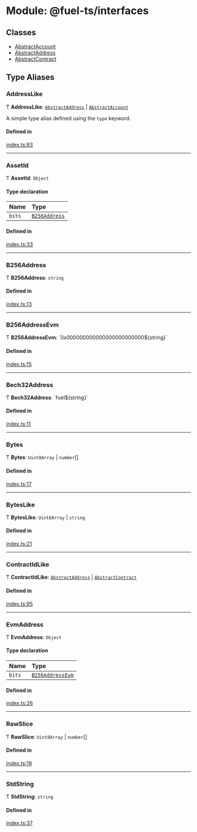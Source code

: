# Module: @fuel-ts/interfaces

## Classes

- [AbstractAccount](/api/Interfaces/AbstractAccount.md)
- [AbstractAddress](/api/Interfaces/AbstractAddress.md)
- [AbstractContract](/api/Interfaces/AbstractContract.md)

## Type Aliases

### AddressLike

Ƭ **AddressLike**: [`AbstractAddress`](/api/Interfaces/AbstractAddress.md) \| [`AbstractAccount`](/api/Interfaces/AbstractAccount.md)

A simple type alias defined using the `type` keyword.

#### Defined in

[index.ts:93](https://github.com/FuelLabs/fuels-ts/blob/8c34efed/packag/api/src/index.ts#L93)

___

### AssetId

Ƭ **AssetId**: `Object`

#### Type declaration

| Name | Type |
| :------ | :------ |
| `bits` | [`B256Address`](/api/Interfaces/index.md#b256address) |

#### Defined in

[index.ts:33](https://github.com/FuelLabs/fuels-ts/blob/8c34efed/packag/api/src/index.ts#L33)

___

### B256Address

Ƭ **B256Address**: `string`

#### Defined in

[index.ts:13](https://github.com/FuelLabs/fuels-ts/blob/8c34efed/packag/api/src/index.ts#L13)

___

### B256AddressEvm

Ƭ **B256AddressEvm**: \`0x000000000000000000000000${string}\`

#### Defined in

[index.ts:15](https://github.com/FuelLabs/fuels-ts/blob/8c34efed/packag/api/src/index.ts#L15)

___

### Bech32Address

Ƭ **Bech32Address**: \`fuel${string}\`

#### Defined in

[index.ts:11](https://github.com/FuelLabs/fuels-ts/blob/8c34efed/packag/api/src/index.ts#L11)

___

### Bytes

Ƭ **Bytes**: `Uint8Array` \| `number`[]

#### Defined in

[index.ts:17](https://github.com/FuelLabs/fuels-ts/blob/8c34efed/packag/api/src/index.ts#L17)

___

### BytesLike

Ƭ **BytesLike**: `Uint8Array` \| `string`

#### Defined in

[index.ts:21](https://github.com/FuelLabs/fuels-ts/blob/8c34efed/packag/api/src/index.ts#L21)

___

### ContractIdLike

Ƭ **ContractIdLike**: [`AbstractAddress`](/api/Interfaces/AbstractAddress.md) \| [`AbstractContract`](/api/Interfaces/AbstractContract.md)

#### Defined in

[index.ts:95](https://github.com/FuelLabs/fuels-ts/blob/8c34efed/packag/api/src/index.ts#L95)

___

### EvmAddress

Ƭ **EvmAddress**: `Object`

#### Type declaration

| Name | Type |
| :------ | :------ |
| `bits` | [`B256AddressEvm`](/api/Interfaces/index.md#b256addressevm) |

#### Defined in

[index.ts:26](https://github.com/FuelLabs/fuels-ts/blob/8c34efed/packag/api/src/index.ts#L26)

___

### RawSlice

Ƭ **RawSlice**: `Uint8Array` \| `number`[]

#### Defined in

[index.ts:19](https://github.com/FuelLabs/fuels-ts/blob/8c34efed/packag/api/src/index.ts#L19)

___

### StdString

Ƭ **StdString**: `string`

#### Defined in

[index.ts:37](https://github.com/FuelLabs/fuels-ts/blob/8c34efed/packag/api/src/index.ts#L37)
